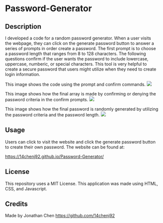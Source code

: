# Password-Generator

## Description

I developed a code for a random password generator. When a user visits the webpage, they can click on the generate password button to answer a series of prompts in order create a password. The first prompt is to choose a password length that ranges from 8 to 128 characters. The following questions confirm if the user wants the password to include lowercase, uppercase, numberic, or special characters. This tool is very helpful to create a secure password that users might utilize when they need to create login information. 

This image shows the code using the prompt and confirm commands.
<img src="prompt.PNG">

This image shows how the final array is made by confirming or denying the password criteria in the confirm prompts. 
<img src="array.PNG">

This image shows how the final password is randomly generated by utilizing the password criteria and the password length. 
<img src="math.PNG">

## Usage
Users can click to visit the website and click the generate password button to create their own password.
The website can be found at:

https://14chenj92.github.io/Password-Generator/

## License
This repository uses a MIT License.
This application was made using HTML, CSS, and Javascript. 

## Credits
Made by Jonathan Chen 
https://github.com/14chenj92


